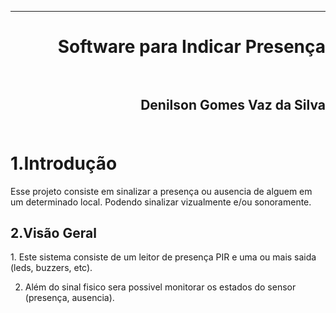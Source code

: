﻿***
<h1 align="right" > Software para Indicar Presença

<br>
<br>

<h2 align="right" >Denilson Gomes Vaz da Silva<br>
<br>

1.Introdução
==========

<p>Esse projeto consiste em sinalizar a presença ou ausencia de alguem
em um determinado  local. Podendo sinalizar vizualmente e/ou sonoramente.<p/>

2.Visão Geral
-----------

<p></p>
1. Este sistema consiste de um leitor de presença PIR e uma ou mais saida (leds, buzzers, etc).

2. Além do sinal fisico sera possivel monitorar os estados do sensor (presença, ausencia).